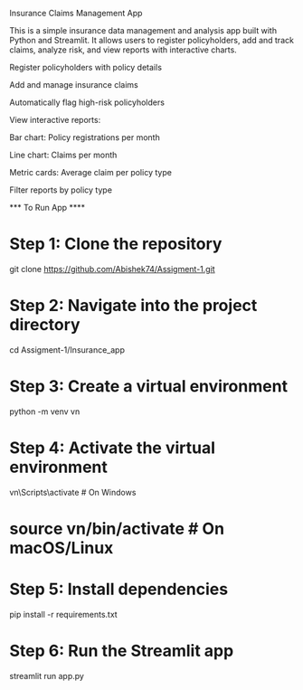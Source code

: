 Insurance Claims Management App


This is a simple insurance data management and analysis app built with Python and Streamlit.
It allows users to register policyholders, add and track claims, analyze risk, and view reports with interactive charts.

Register policyholders with policy details

Add and manage insurance claims

Automatically flag high-risk policyholders

View interactive reports:

Bar chart: Policy registrations per month

Line chart: Claims per month

Metric cards: Average claim per policy type

Filter reports by policy type

*** To Run App ****

# Step 1: Clone the repository
git clone https://github.com/Abishek74/Assigment-1.git

# Step 2: Navigate into the project directory
cd Assigment-1/Insurance_app

# Step 3: Create a virtual environment
python -m venv vn

# Step 4: Activate the virtual environment
vn\Scripts\activate   # On Windows
# source vn/bin/activate   # On macOS/Linux

# Step 5: Install dependencies
pip install -r requirements.txt

# Step 6: Run the Streamlit app
streamlit run app.py
